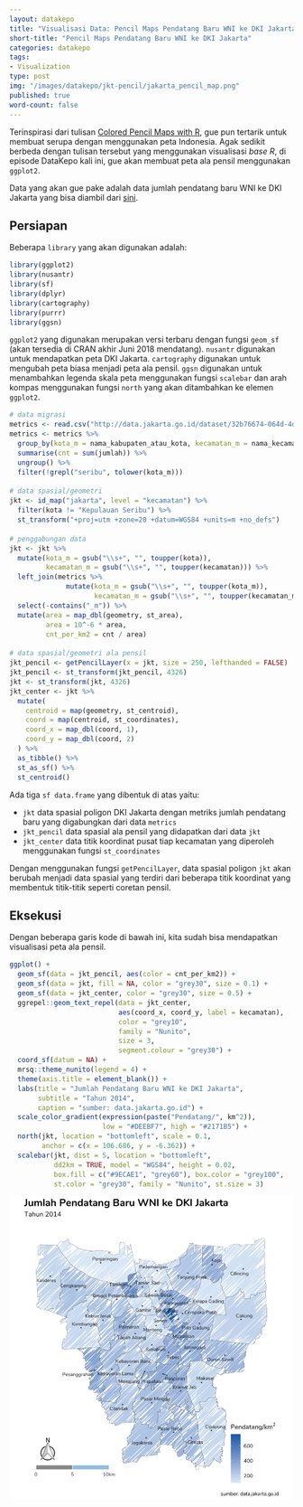 ```yaml
---
layout: datakepo
title: "Visualisasi Data: Pencil Maps Pendatang Baru WNI ke DKI Jakarta"
short-title: "Pencil Maps Pendatang Baru WNI ke DKI Jakarta"
categories: datakepo
tags:
- Visualization
type: post
img: "/images/datakepo/jkt-pencil/jakarta_pencil_map.png"
published: true
word-count: false
---
```


Terinspirasi dari tulisan [Colored Pencil Maps with R](https://rgeomatic.hypotheses.org/1333), gue pun tertarik untuk membuat serupa dengan menggunakan peta Indonesia. Agak sedikit berbeda dengan tulisan tersebut yang menggunakan visualisasi *base R*, di episode DataKepo kali ini, gue akan membuat peta ala pensil menggunakan `ggplot2`. 

Data yang akan gue pake adalah data jumlah pendatang baru WNI ke DKI Jakarta yang bisa diambil dari [sini](http://data.jakarta.go.id/dataset/jumlah-pendatang-baru-wni-dari-luar-dki-jakarta). 

## Persiapan

Beberapa `library` yang akan digunakan adalah:

```r
library(ggplot2)
library(nusantr)
library(sf)
library(dplyr)
library(cartography)
library(purrr)
library(ggsn)
```

`ggplot2` yang digunakan merupakan versi terbaru dengan fungsi `geom_sf` (akan tersedia di CRAN akhir Juni 2018 mendatang). `nusantr` digunakan untuk mendapatkan peta DKI Jakarta. `cartography` digunakan untuk mengubah peta biasa menjadi peta ala pensil. `ggsn` digunakan untuk menambahkan legenda skala peta menggunakan fungsi `scalebar` dan arah kompas menggunakan fungsi `north` yang akan ditambahkan ke elemen `ggplot2`.

```r
# data migrasi
metrics <- read.csv("http://data.jakarta.go.id/dataset/32b76674-064d-4d03-9429-58af35611a77/resource/4f6c0a04-b337-4a11-8641-6a03b2fe1a94/download/Data-penduduk-migrasi-masuk-DKI-Jakarta-per-kecamatan-2015.csv")
metrics <- metrics %>%
  group_by(kota_m = nama_kabupaten_atau_kota, kecamatan_m = nama_kecamatan) %>%
  summarise(cnt = sum(jumlah)) %>%
  ungroup() %>%
  filter(!grepl("seribu", tolower(kota_m)))

# data spasial/geometri
jkt <- id_map("jakarta", level = "kecamatan") %>%
  filter(kota != "Kepulauan Seribu") %>%
  st_transform("+proj=utm +zone=20 +datum=WGS84 +units=m +no_defs")

# penggabungan data
jkt <- jkt %>%
  mutate(kota_m = gsub("\\s+", "", toupper(kota)),
         kecamatan_m = gsub("\\s+", "", toupper(kecamatan))) %>%
  left_join(metrics %>%
              mutate(kota_m = gsub("\\s+", "", toupper(kota_m)),
                     kecamatan_m = gsub("\\s+", "", toupper(kecamatan_m)))) %>%
  select(-contains("_m")) %>%
  mutate(area = map_dbl(geometry, st_area),
         area = 10^-6 * area,
         cnt_per_km2 = cnt / area)

# data spasial/geometri ala pensil
jkt_pencil <- getPencilLayer(x = jkt, size = 250, lefthanded = FALSE)
jkt_pencil <- st_transform(jkt_pencil, 4326)
jkt <- st_transform(jkt, 4326)
jkt_center <- jkt %>%
  mutate(
    centroid = map(geometry, st_centroid),
    coord = map(centroid, st_coordinates),
    coord_x = map_dbl(coord, 1),
    coord_y = map_dbl(coord, 2)
  ) %>%
  as_tibble() %>%
  st_as_sf() %>%
  st_centroid()
```

Ada tiga `sf data.frame` yang dibentuk di atas yaitu:

* `jkt` data spasial poligon DKI Jakarta dengan metriks jumlah pendatang baru yang digabungkan dari data `metrics`
* `jkt_pencil` data spasial ala pensil yang didapatkan dari data `jkt`
* `jkt_center` data titik koordinat pusat tiap kecamatan yang diperoleh menggunakan fungsi `st_coordinates`

Dengan menggunakan fungsi `getPencilLayer`, data spasial poligon `jkt` akan berubah menjadi data spasial yang terdiri dari beberapa titik koordinat yang membentuk titik-titik seperti coretan pensil.

## Eksekusi

Dengan beberapa garis kode di bawah ini, kita sudah bisa mendapatkan visualisasi peta ala pensil.

```r
ggplot() +
  geom_sf(data = jkt_pencil, aes(color = cnt_per_km2)) + 
  geom_sf(data = jkt, fill = NA, color = "grey30", size = 0.1) +
  geom_sf(data = jkt_center, color = "grey30", size = 0.5) +
  ggrepel::geom_text_repel(data = jkt_center, 
                           aes(coord_x, coord_y, label = kecamatan),
                           color = "grey10",
                           family = "Nunito",
                           size = 3,
                           segment.colour = "grey30") +
  coord_sf(datum = NA) +
  mrsq::theme_nunito(legend = 4) +
  theme(axis.title = element_blank()) +
  labs(title = "Jumlah Pendatang Baru WNI ke DKI Jakarta",
       subtitle = "Tahun 2014",
       caption = "sumber: data.jakarta.go.id") +
  scale_color_gradient(expression(paste("Pendatang/", km^2)), 
                       low = "#DEEBF7", high = "#2171B5") +
  north(jkt, location = "bottomleft", scale = 0.1,
        anchor = c(x = 106.686, y = -6.362)) +
  scalebar(jkt, dist = 5, location = "bottomleft", 
           dd2km = TRUE, model = "WGS84", height = 0.02,
           box.fill = c("#9ECAE1", "grey60"), box.color = "grey100", 
           st.color = "grey30", family = "Nunito", st.size = 3)
```

<img src="/images/datakepo/jkt-pencil/jakarta_pencil_map.png">